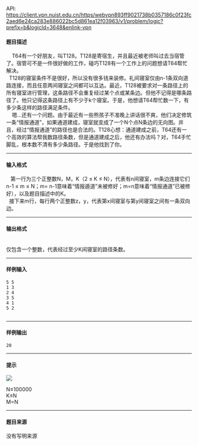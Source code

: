 API: https://client.vpn.nuist.edu.cn/https/webvpn893ff9021738b0357186c0f23fc2aed6e24ca283e886022bc5d861ea12f03963/v1/problem/logic?prefix=b&logicId=3648&enlink-vpn

#### 题目描述

    T64有一个好朋友，叫T128。T128是寄宿生，并且最近被老师叫过去当宿管了。宿管可不是一件很好做的工作，碰巧T128有一个工作上的问题想请T64帮忙解决。  
  T128的寝室条件不是很好，所以没有很多钱来装修。礼间寝室仅由n-1条双向道路连接，而且任意两间寝室之间都可以互达。最近，T128被要求对一条路径上的所有寝室进行管理，这条路径不会重复经过某个点或某条边。但他不记得是哪条路径了。他只记得这条路径上有不少于k个寝室。于是，他想请T64帮忙数一下，有多少条这样的路径满足条件。  
    嗯…还有一个问题。由于最近有一些熊孩子不准晚上讲话很不爽，他们决定修筑一条“情报通道”，如果通道建成，寝室就变成了一个N个点N条边的无向图。并且，经过“情报通道”的路径也是合法的。T128心想：通道建成之前，T64还有一个高效的算法帮我数路径条数，但是通道建成之后，他还有办法吗？对，T64手忙脚乱，根本数不清有多少条路径。于是他找到了你。  

---

#### 输入格式

   第一行为三个正整数N，M，K（2 ≤ K ≤ N），代表有n间寝室，m条边连接它们n-1 ≤ m ≤ N；m= n-1意味着“情报遁道”未被修好；m=n意味着“情报通道”已被修好），以及题目描述中的K。  
  接下来m行，每行两个正整数z，y，代表第x间寝室与第y间寝室之间有一条双向边。  

---

#### 输出格式

   
仅包含一个整数，代表经过至少K间寝室的路径条数。  

---

#### 样例输入
```
5 5
1 3
2 4
3 5
4 1
5 2


```

---

#### 样例输出
```
20

```

---

#### 提示

![](../file/3648_0.jpg)

N≤100000       
K≤N  
M=N           

---

#### 题目来源

没有写明来源
